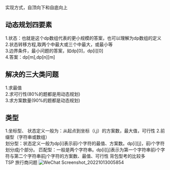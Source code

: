  实现方式，自顶向下和自底向上  
 ## 动态规划四要素
 1.状态：也就是这个dp数组代表的更小规模的答案，也可以理解为dp数组的定义  
 2.状态转移方程,取两个中最大或三个中最大，或最小等  
 3.边界条件，最小问题的答案，如dp[0]，dp[i][0]  
 4.答案：dp[m],dp[n][m]  
 ## 解决的三大类问题
 1.求最值  
 2.求可行性(80%的题都是用动态规划)  
 3.求方案数量(90%的题都是动态规划)  
 ## 类型
 1.坐标型、
 状态定义一般为：从起点到坐标（i,j）的方案数，最大值，可行性
 2.前缀型（字符串或数组）  
 划分型：状态定义一般为dp[i]表示前i个字符的最值、方案数。dp[i][j]，前i个字符划分成j个部分。
 匹配型：一般是两个字符串。dp[i][j]表示为第一个字符串前i个字符与第二个字符串前j个字符的方案数、最值、可行性
 背包型考的比较多  
 TSP 旅行商问题
![WeChat Screenshot_20221013005854](https://user-images.githubusercontent.com/83968454/195463021-1107e307-5b0c-4f57-9be4-72477be85275.png)
